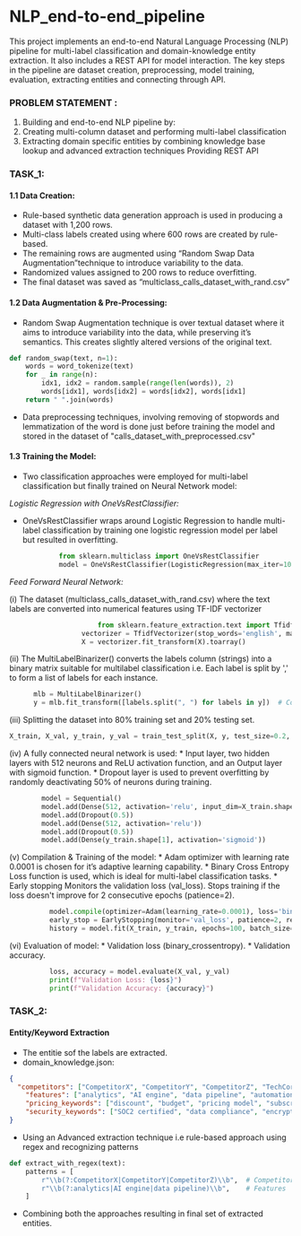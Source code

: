# NLP_end-to-end_pipeline
This project implements an end-to-end Natural Language Processing (NLP) pipeline for multi-label classification and domain-knowledge entity extraction. It also includes a REST API for model interaction. The key steps in the pipeline are dataset creation, preprocessing, model training, evaluation, extracting entities and connecting through API.

### PROBLEM STATEMENT : 

1. Building and end-to-end NLP pipeline by:
2. Creating multi-column dataset and performing multi-label classification
3. Extracting domain specific entities by combining knowledge base lookup and advanced extraction techniques Providing REST API

### TASK_1:

#### 1.1 Data Creation:
* Rule-based synthetic data generation approach is used in producing a dataset with 1,200 rows.
* Multi-class labels created using where 600 rows are created by rule-based.
* The remaining rows are augmented using “Random Swap Data Augmentation”technique to introduce variability to the data.
* Randomized values assigned to 200 rows to reduce overfitting.
* The final dataset was saved as “multiclass_calls_dataset_with_rand.csv”

#### 1.2 Data Augmentation & Pre-Processing:
* Random Swap Augmentation technique is over textual dataset where it aims to introduce variability into the data, while preserving it’s semantics. This creates slightly altered versions of the original text.
```python
def random_swap(text, n=1):
    words = word_tokenize(text)
    for _ in range(n):
        idx1, idx2 = random.sample(range(len(words)), 2)
        words[idx1], words[idx2] = words[idx2], words[idx1]
    return " ".join(words)
```


* Data preprocessing techniques, involving removing of stopwords and lemmatization of the word is done just before training the model and stored in the dataset of "calls_dataset_with_preprocessed.csv"


#### 1.3 Training the Model:
* Two classification approaches were employed for multi-label classification but finally trained on Neural Network model:
    
*Logistic Regression with OneVsRestClassifier:*
  * OneVsRestClassifier wraps around Logistic Regression to handle multi-label classification by training one logistic regression model per label but resulted in overfitting.
  
    ```python
             from sklearn.multiclass import OneVsRestClassifier
             model = OneVsRestClassifier(LogisticRegression(max_iter=1000, random_state=42))
    ```
  
*Feed Forward Neural Network:*
  
  (i) The dataset (multiclass_calls_dataset_with_rand.csv) where the text labels are converted into numerical features using TF-IDF vectorizer
  
```python
                      from sklearn.feature_extraction.text import TfidfVectorizer
                  vectorizer = TfidfVectorizer(stop_words='english', max_features=5000)
                  X = vectorizer.fit_transform(X).toarray()
```

  (ii) The MultiLabelBinarizer() converts the labels column (strings) into a binary matrix suitable for multilabel classification i.e. Each label is split by ',' to form a list of             labels for each instance.
```python
      mlb = MultiLabelBinarizer()
      y = mlb.fit_transform([labels.split(", ") for labels in y])  # Convert the labels to binary format
  ```
  
  (iii) Splitting the dataset into 80% training set and 20% testing set.
```python
X_train, X_val, y_train, y_val = train_test_split(X, y, test_size=0.2, random_state=42)
```
  
  (iv) A fully connected neural network is used:
          * Input layer, two hidden layers with 512 neurons and ReLU activation function, and an Output layer with sigmoid function.
          * Dropout layer is used to prevent overfitting by randomly deactivating 50% of neurons during training.
```python
        model = Sequential()
        model.add(Dense(512, activation='relu', input_dim=X_train.shape[1]))
        model.add(Dropout(0.5))
        model.add(Dense(512, activation='relu'))
        model.add(Dropout(0.5))
        model.add(Dense(y_train.shape[1], activation='sigmoid'))
```
  
  (v) Compilation & Training of the model:
          * Adam optimizer with learning rate 0.0001 is chosen for it’s adaptive learning capability.
          * Binary Cross Entropy Loss function is used, which is ideal for multi-label classification tasks.
          * Early stopping Monitors the validation loss (val_loss). Stops training if the loss doesn't improve for 2 consecutive epochs (patience=2).
```python
          model.compile(optimizer=Adam(learning_rate=0.0001), loss='binary_crossentropy', metrics=['accuracy'])
          early_stop = EarlyStopping(monitor='val_loss', patience=2, restore_best_weights=True)
          history = model.fit(X_train, y_train, epochs=100, batch_size=32, validation_data=(X_val, y_val), callbacks=[early_stop])
```
  
  (vi) Evaluation of model:
          * Validation loss (binary_crossentropy).
          * Validation accuracy.
```python
          loss, accuracy = model.evaluate(X_val, y_val)
          print(f"Validation Loss: {loss}")
          print(f"Validation Accuracy: {accuracy}")
```



### TASK_2:

#### Entity/Keyword Extraction 
* The entitie sof the labels are extracted.
* domain_knowledge.json:
```json
{
  "competitors": ["CompetitorX", "CompetitorY", "CompetitorZ", "TechCorp", "MediPlus"],
    "features": ["analytics", "AI engine", "data pipeline", "automation", "remote monitoring, fast delivery, high resolution"],
    "pricing_keywords": ["discount", "budget", "pricing model", "subscription cost"],
    "security_keywords": ["SOC2 certified", "data compliance", "encryption", "privacy policy"]
}
  ```
* Using an Advanced extraction technique i.e rule-based approach using regex and recognizing patterns
```python
def extract_with_regex(text):
    patterns = [
        r"\\b(?:CompetitorX|CompetitorY|CompetitorZ)\\b",  # Competitors
        r"\\b(?:analytics|AI engine|data pipeline)\\b",    # Features
    ]
```
* Combining both the approaches resulting in final set of extracted entities.



       
  











